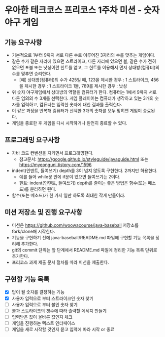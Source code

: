 우아한 테크코스 프리코스 1주차 미션 - 숫자 야구 게임
====================================================

기능 요구사항
-------------
* 기본적으로 1부터 9까지 서로 다른 수로 이루어진 3자리의 수를 맞추는 게임이다. 
* 같은 수가 같은 자리에 있으면 스트라이크, 다른 자리에 있으면 볼, 같은 수가 전혀 없으면 포볼 또는 낫싱이란 힌트를 얻고, 그 힌트를 이용해서 먼저 상대방(컴퓨터)의 수를 맞추면 승리한다. 
    * [예] 상대방(컴퓨터)의 수가 425일 때, 123을 제시한 경우 : 1 스트라이크, 456을 제시한 경우 : 1 스트라이크 1볼, 789를 제시한 경우 : 낫싱 
* 위 숫자 야구게임에서 상대방의 역할을 컴퓨터가 한다. 컴퓨터는 1에서 9까지 서로 다른 임의의 수 3개를 선택한다. 게임 플레이어는 컴퓨터가 생각하고 있는 3개의 숫자를 입력하고, 컴퓨터는 입력한 숫자에 대한 결과를 출력한다. 
* 이 같은 과정을 반복해 컴퓨터가 선택한 3개의 숫자를 모두 맞히면 게임이 종료된다.  
* 게임을 종료한 후 게임을 다시 시작하거나 완전히 종료할 수 있다.

프로그래밍 요구사항
-------------------
* 자바 코드 컨벤션을 지키면서 프로그래밍한다. 
	* 참고문서: https://google.github.io/styleguide/javaguide.html 또는 https://myeonguni.tistory.com/1596 
* indent(인덴트, 들여쓰기) depth를 3이 넘지 않도록 구현한다. 2까지만 허용한다. 
	* 예를 들어 while문 안에 if문이 있으면 들여쓰기는 2이다. 
	* 힌트: indent(인덴트, 들여쓰기) depth를 줄이는 좋은 방법은 함수(또는 메소드)를 분리하면 된다. 
* 함수(또는 메소드)가 한 가지 일만 하도록 최대한 작게 만들어라.

미션 저장소 및 진행 요구사항
----------------------------
* 미션은 https://github.com/woowacourse/java-baseball 저장소를 fork/clone해 시작한다. 
* 기능을 구현하기 전에 java-baseball/README.md 파일에 구현할 기능 목록을 정리해 추가한다. 
* git의 commit 단위는 앞 단계에서 README.md 파일에 정리한 기능 목록 단위로 추가한다. 
* 프리코스 과제 제출 문서 절차를 따라 미션을 제출한다.

구현할 기능 목록
----------------
- [x] 답이 될 숫자를 결정하는 기능
- [x] 사용자 입력으로 부터 스트라이크인 숫자 찾기
- [ ] 사용자 입력으로 부터 볼인 숫자 찾기
- [ ] 볼과 스트라이크의 갯수에 따라 출력할 메세지 만들기
- [ ] 입력받은 값이 올바른 값인지 체크
- [ ] 게임을 진행하는 텍스트 인터페이스
- [ ] 게임을 새로 시작할 것인지 묻고 입력에 따라 시작 or 종료